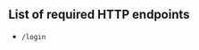 <!--
SPDX-FileCopyrightText: 2021 Andre 'Staltz' Medeiros

SPDX-License-Identifier: CC-BY-4.0
-->

## List of required HTTP endpoints

- `/login`
